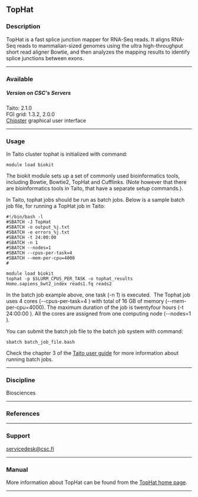 ## TopHat

### Description

TopHat is a fast splice junction mapper for RNA-Seq reads. It aligns
RNA-Seq reads to mammalian-sized genomes using the ultra high-throughput
short read aligner Bowtie, and then analyzes the mapping results to
identify splice junctions between exons.

------------------------------------------------------------------------

### Available

##### Version on CSC's Servers

  
Taito: 2.1.0  
FGI grid: 1.3.2, 2.0.0  
[Chipster] graphical user interface

------------------------------------------------------------------------

### Usage

In Taito cluster tophat is initialized with command:

    module load biokit

The biokit module sets up a set of commonly used bioinformatics tools,
including Bowtie, Bowtie2, TopHat and Cufflinks. (Note however that
there are bioinformatics tools in Taito, that have a separate setup
commands.).

In Taito, tophat jobs should be run as batch jobs. Below is a sample
batch job file, for running a TopHat job in Taito:

    #!/bin/bash -l
    #SBATCH -J TopHat
    #SBATCH -o output_%j.txt
    #SBATCH -e errors_%j.txt
    #SBATCH -t 24:00:00
    #SBATCH -n 1
    #SBATCH --nodes=1  
    #SBATCH --cpus-per-task=4
    #SBATCH --mem-per-cpu=4000
    #

    module load biokit
    tophat -p $SLURM_CPUS_PER_TASK -o tophat_results Homo.sapiens_bwt2_index reads1.fq reads2 

In the batch job example above, one task (-n 1) is executed.  The Tophat
job uses 4 cores (--cpus-per-task=4 ) with total of 16 GB of memory
(--mem-per-cpu=4000). The maximum duration of the job is twentyfour
hours (-t 24:00:00 ). All the cores are assigned from one computing node
(--nodes=1 ).

You can submit the batch job file to the batch job system with command:

    sbatch batch_job_file.bash

Check the chapter 3 of the [Taito user guide] for more information about
running batch jobs.

------------------------------------------------------------------------

### Discipline

Biosciences  

------------------------------------------------------------------------

### References

------------------------------------------------------------------------

### Support

servicedesk@csc.fi

------------------------------------------------------------------------

### Manual

More information about TopHat can be found from the [TopHat home page].

------------------------------------------------------------------------

  [Chipster]: http://chipster.csc.fi/
  [Taito user guide]: http://research.csc.fi/taito-batch-jobs
  [TopHat home page]: http://tophat.cbcb.umd.edu/
